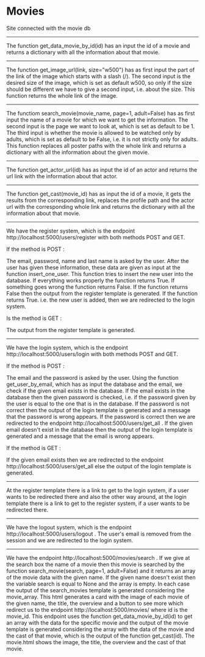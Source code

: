 # Movies
Site connected with the movie db 

________________________

The function get_data_movie_by_id(id) has an input the id of a movie and returns a dictionary with all the information about that movie. 

________________________

The function get_image_url(link, size="w500") has as first input the part of the link of the image which starts with a slash (/). The second input is the desired size of the image, which is set as default w500, so only if the size should be different we have to give a second input, i.e. about the size. This function returns the whole link of the image. 

________________________

The functiom search_movie(movie_name, page=1, adult=False) has as first input the name of a movie for which we want to get the information. The second input is the page we want to look at, which is set as default to be 1. The third input is whether the movie is allowed to be watched only by adults, which is set as default to be False, i.e. it is not strictly only for adults. This function replaces all poster paths with the whole link and returns a dictionary with all the information about the given movie. 

________________________

The function get_actor_url(id) has as input the id of an actor and returns the url link with the information about that actor. 

________________________

The function get_cast(movie_id) has as input the id of a movie, it gets the results from the corresponding link, replaces the profile path and the actor url with the corresponding whole link and returns the dictionary with all the information about that movie. 


________________________

We have the register system, which is the endpoint http://localhost:5000/users/register with both methods POST and GET. 

If the method is POST : 

The email, password, name and last name is asked by the user. After the user has given these information, these data are given as input at the function insert_one_user. This function tries to insert the new user into the database. If everything works properly the function returns True. If something goes wrong the function returns False. 
If the function returns False then the output from the register template is generated. 
If the function returns True. i.e. the new user is added, then we are redirected to the login system.  

Is the method is GET : 

The output from the register template is generated. 


________________________

We have the login system, which is the endpoint http://localhost:5000/users/login with both methods POST and GET.  

If the method is POST : 

The email and the password is asked by the user. Using the function get_user_by_email, which has as input the database and the email, we check if the given email exists in the database. 
If the email exists in the database then the given password is checked, i.e. if the password given by the user is equal to the one that is in the database. If the password is not correct then the output of the login template is generated and a message that the password is wrong appears. 
If the password is correct then we are redirected to the endpoint http://localhost:5000/users/get_all . 
If the given email doesn't exist in the database then the output of the login template is generated and a message that the email is wrong appears. 

If the method is GET : 

If the given email exists then we are redirected to the endpoint http://localhost:5000/users/get_all else the output of the login template is generated. 


________________________

At the register template there is a link to get to the login system, if a user wants to be redirected there and also the other way around, at the login template there is a link to get to the register system, if a user wants to be redirected there. 


________________________ 

We have the logout system, which is the endpoint http://localhost:5000/users/logout . The user's email is removed from the session and we are redirected to the login system. 

________________________ 

We have the endpoint http://localhost:5000/movies/search . If we give at the search box the name of a movie then this movie is searched by the function search_movie(search, page=1, adult=False) and it returns an array of the movie data with the given name. If the given name doesn't exist then the variable search is equal to None and the array is empty. In each case the output of the search_movies template is generated considering the movie_array. This html generates a card with the image of each movie of the given name, the title, the overview and a button to see more which redirect us to the endpoint http://localhost:5000/movies/<id> where id is the movie_id. This endpoint uses the function get_data_movie_by_id(id) to get an array with the data for the specific movie and the output of the movie template is generated considering the array with the data of the movie and the cast of that movie, which is the output of the function get_cast(id). 
The movie.html shows the image, the title, the overview and the cast of that movie. 